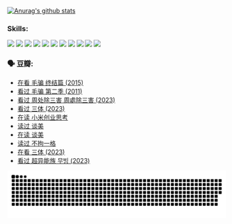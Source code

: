 
[![Anurag's github stats](https://github-readme-stats.vercel.app/api?username=w940853815)](https://github.com/anuraghazra/github-readme-stats)

### Skills:

<code><img height="32" src="https://cdn.jsdelivr.net/npm/simple-icons@v5/icons/python.svg"></code>
<code><img height="32" src="https://cdn.jsdelivr.net/npm/simple-icons@v5/icons/javascript.svg"></code>
<code><img height="32" src="https://cdn.jsdelivr.net/npm/simple-icons@v5/icons/django.svg"></code>
<code><img height="32" src="https://cdn.jsdelivr.net/npm/simple-icons@v5/icons/flask.svg"></code>
<code><img height="32" src="https://cdn.jsdelivr.net/npm/simple-icons@v5/icons/vuetify.svg"></code>
<code><img height="32" src="https://cdn.jsdelivr.net/npm/simple-icons@v5/icons/git.svg"></code>
<code><img height="32" src="https://cdn.jsdelivr.net/npm/simple-icons@v5/icons/docker.svg"></code>
<code><img height="32" src="https://cdn.jsdelivr.net/npm/simple-icons@v5/icons/postgresql.svg"></code>
<code><img height="32" src="https://cdn.jsdelivr.net/npm/simple-icons@v5/icons/elasticsearch.svg"></code>
<code><img height="32" src="https://cdn.jsdelivr.net/npm/simple-icons@v5/icons/macos.svg"></code>
<code><img height="32" src="https://cdn.jsdelivr.net/npm/simple-icons@v5/icons/linux.svg"></code>

### 🗣 豆瓣:

<!-- DOUBAN-ACTIVITIES:START -->
- [在看 毛骗 终结篇‎ (2015)](https://www.douban.com/people/136069238/status/4581971924/?_i=13514597)
- [看过 毛骗 第二季‎ (2011)](https://www.douban.com/people/136069238/status/4581971810/?_i=13514597)
- [看过 周处除三害 周處除三害‎ (2023)](https://www.douban.com/people/136069238/status/4575646701/?_i=13514597)
- [看过 三体‎ (2023)](https://www.douban.com/people/136069238/status/4574263039/?_i=13514597)
- [在读 小米创业思考](https://www.douban.com/people/136069238/status/4572047905/?_i=13514597)
- [读过 谈美](https://www.douban.com/people/136069238/status/4572047629/?_i=13514597)
- [在读 谈美](https://www.douban.com/people/136069238/status/4560861771/?_i=13514597)
- [读过 不拘一格](https://www.douban.com/people/136069238/status/4560861445/?_i=13514597)
- [在看 三体‎ (2023)](https://www.douban.com/people/136069238/status/4558185093/?_i=13514597)
- [看过 超异能族 무빙‎ (2023)](https://www.douban.com/people/136069238/status/4556824186/?_i=13514597)
<!-- DOUBAN-ACTIVITIES:END -->


![Snake animation](https://raw.githubusercontent.com/w940853815/w940853815/output/github-contribution-grid-snake.svg)

<!--
**w940853815/w940853815** is a ✨ _special_ ✨ repository because its `README.md` (this file) appears on your GitHub profile.

Here are some ideas to get you started:

- 🔭 I’m currently working on ...
- 🌱 I’m currently learning ...
- 👯 I’m looking to collaborate on ...
- 🤔 I’m looking for help with ...
- 💬 Ask me about ...
- 📫 How to reach me: ...
- 😄 Pronouns: ...
- ⚡ Fun fact: ...
-->

